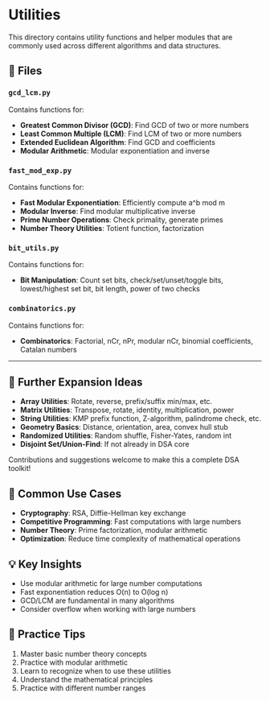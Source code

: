 # Utilities

This directory contains utility functions and helper modules that are commonly used across different algorithms and data structures.

## 📁 Files


### `gcd_lcm.py`
Contains functions for:
- **Greatest Common Divisor (GCD)**: Find GCD of two or more numbers
- **Least Common Multiple (LCM)**: Find LCM of two or more numbers
- **Extended Euclidean Algorithm**: Find GCD and coefficients
- **Modular Arithmetic**: Modular exponentiation and inverse

### `fast_mod_exp.py`
Contains functions for:
- **Fast Modular Exponentiation**: Efficiently compute a^b mod m
- **Modular Inverse**: Find modular multiplicative inverse
- **Prime Number Operations**: Check primality, generate primes
- **Number Theory Utilities**: Totient function, factorization

### `bit_utils.py`
Contains functions for:
- **Bit Manipulation**: Count set bits, check/set/unset/toggle bits, lowest/highest set bit, bit length, power of two checks

### `combinatorics.py`
Contains functions for:
- **Combinatorics**: Factorial, nCr, nPr, modular nCr, binomial coefficients, Catalan numbers

---

## 🚀 Further Expansion Ideas

- **Array Utilities**: Rotate, reverse, prefix/suffix min/max, etc.
- **Matrix Utilities**: Transpose, rotate, identity, multiplication, power
- **String Utilities**: KMP prefix function, Z-algorithm, palindrome check, etc.
- **Geometry Basics**: Distance, orientation, area, convex hull stub
- **Randomized Utilities**: Random shuffle, Fisher-Yates, random int
- **Disjoint Set/Union-Find**: If not already in DSA core

Contributions and suggestions welcome to make this a complete DSA toolkit!

## 🎯 Common Use Cases

- **Cryptography**: RSA, Diffie-Hellman key exchange
- **Competitive Programming**: Fast computations with large numbers
- **Number Theory**: Prime factorization, modular arithmetic
- **Optimization**: Reduce time complexity of mathematical operations

## 💡 Key Insights

- Use modular arithmetic for large number computations
- Fast exponentiation reduces O(n) to O(log n)
- GCD/LCM are fundamental in many algorithms
- Consider overflow when working with large numbers

## 🚀 Practice Tips

1. Master basic number theory concepts
2. Practice with modular arithmetic
3. Learn to recognize when to use these utilities
4. Understand the mathematical principles
5. Practice with different number ranges
